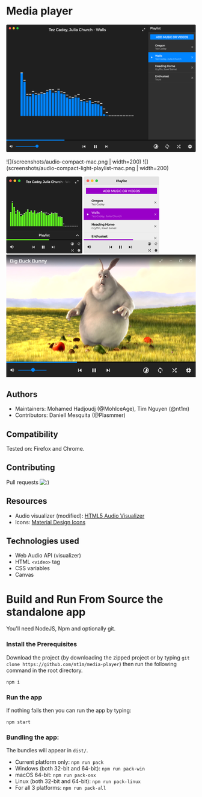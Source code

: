 # Media player

![](screenshots/audio-default-mac.png)

![](screenshots/audio-compact-mac.png | width=200)
![](screenshots/audio-compact-light-playlist-mac.png | width=200)

<img src="screenshots/audio-compact-mac.png" style="width: 40%"/>
<img src="screenshots/audio-compact-light-playlist-mac.png" style="width: 40%"/>


<img src="screenshots/video-windows.png"/>


## Authors
- Maintainers: Mohamed Hadjoudj (@MohIceAge), Tim Nguyen (@nt1m)
- Contributors: Daniell Mesquita (@Plasmmer)

## Compatibility
Tested on: Firefox and Chrome.

## Contributing
Pull requests ![:)](http://i.imgur.com/Bq7Gq5W.png?raw=true ":)")

## Resources
- Audio visualizer (modified): [HTML5 Audio Visualizer](https://github.com/Wayou/HTML5_Audio_Visualizer)
- Icons: [Material Design Icons](https://github.com/google/material-design-icons)

## Technologies used
- Web Audio API (visualizer)
- HTML `<video>` tag
- CSS variables
- Canvas

# Build and Run From Source the standalone app
You'll need NodeJS, Npm and optionally git.

### Install the Prerequisites
Download the project (by downloading the zipped project or by typing `git clone https://github.com/nt1m/media-player`)
then run the following command in the root directory.
```
npm i
```

### Run the app

If nothing fails then you can run the app by typing:
```
npm start
```

### Bundling the app:

The bundles will appear in `dist/`.

* Current platform only: `npm run pack`
* Windows (both 32-bit and 64-bit): `npm run pack-win`
* macOS 64-bit: `npm run pack-osx`
* Linux (both 32-bit and 64-bit): `npm run pack-linux`
* For all 3 platforms: `npm run pack-all`
